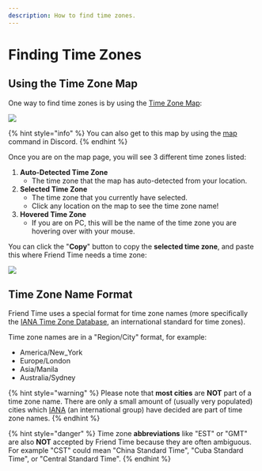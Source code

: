 ```yaml
---
description: How to find time zones.
---
```


# Finding Time Zones

## Using the Time Zone Map

One way to find time zones is by using the [Time Zone Map](https://zones.arilyn.cc/?utm_source=friend-time&utm_medium=docs):

![](.gitbook/assets/image%20%2838%29.png)

{% hint style="info" %}
You can also get to this map by using the [map](commands/user-commands/map.md) command in Discord.
{% endhint %}

Once you are on the map page, you will see 3 different time zones listed:

1. **Auto-Detected Time Zone**
   * The time zone that the map has auto-detected from your location.
2. **Selected Time Zone**
   * The time zone that you currently have selected.
   * Click any location on the map to see the time zone name!
3. **Hovered Time Zone**
   * If you are on PC, this will be the name of the time zone you are hovering over with your mouse.

You can click the "**Copy**" button to copy the **selected time zone**, and paste this where Friend Time needs a time zone:

![](.gitbook/assets/image%20%2839%29.png)

## Time Zone Name Format

Friend Time uses a special format for time zone names \(more specifically the [IANA Time Zone Database](https://www.iana.org/time-zones), an international standard for time zones\).

Time zone names are in a "Region/City" format, for example:

* America/New\_York
* Europe/London
* Asia/Manila
* Australia/Sydney

{% hint style="warning" %}
Please note that **most cities** are **NOT** part of a time zone name. There are only a small amount of \(usually very populated\) cities which [IANA](https://www.iana.org/) \(an international group\) have decided are part of time zone names.
{% endhint %}

{% hint style="danger" %}
Time zone **abbreviations** like "EST" or "GMT" are also **NOT** accepted by Friend Time because they are often ambiguous. For example "CST" could mean "China Standard Time", "Cuba Standard Time", or "Central Standard Time".
{% endhint %}

